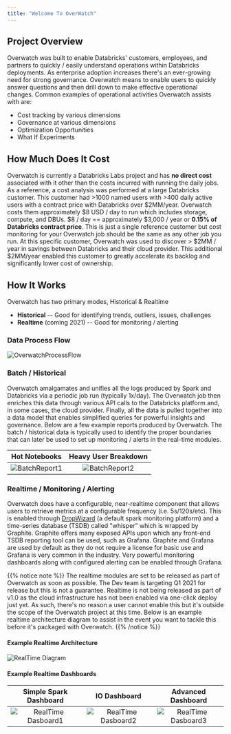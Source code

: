 ```yaml
---
title: "Welcome To OverWatch"
---
```


## Project Overview

Overwatch was built to enable Databricks' customers, employees, and partners to quickly / easily understand 
operations within Databricks deployments. As enterprise adoption increases there's an ever-growing need for strong
governance. Overwatch means to enable users to quickly answer questions and then drill down to make effective 
operational changes. Common examples of operational activities Overwatch assists with are: 
* Cost tracking by various dimensions
* Governance at various dimensions
* Optimization Opportunities
* What If Experiments

## How Much Does It Cost
Overwatch is currently a Databricks Labs project and has **no direct cost** associated with it other than the costs
incurred with running the daily jobs. As a reference, a cost analysis was performed at a large Databricks customer. 
This customer had >1000 named users with >400 daily active users with a contract price with Databricks over $2MM/year. 
Overwatch costs them approximately $8 USD / day to run which includes storage, compute, and DBUs. $8 / day == 
approximately $3,000 / year or **0.15% of Databricks contract price**. This is just a single reference customer but 
cost monitoring for your Overwatch job should be the same as any other job you run. At this specific customer, 
Overwatch was used to discover > $2MM / year in savings between Databricks and their cloud provider. This additional
$2MM/year enabled this customer to greatly accelerate its backlog and significantly lower cost of ownership. 

## How It Works
Overwatch has two primary modes, Historical & Realtime
* **Historical** -- Good for identifying trends, outliers, issues, challenges
* **Realtime** (coming 2021) -- Good for monitoring / alerting

### Data Process Flow
![OverwatchProcessFlow](/images/_index/ProcessFlow.png)

### Batch / Historical
Overwatch amalgamates and unifies all the logs produced by Spark and Databricks via a periodic job run (typically 
1x/day). The Overwatch job then enriches this data through various API calls to the Databricks platform and, 
in some cases, the cloud provider. Finally, all the data is pulled together into a data model 
that enables simplified queries for powerful insights and governance. Below are a few example reports produced
by Overwatch. The batch / historical data is typically used to identify the proper boundaries that can later be used
to set up monitoring / alerts in the real-time modules.

Hot Notebooks | Heavy User Breakdown
:-------------------------:|:-------------------------:
![BatchReport1](/images/_index/Hot_Notebooks.png) | ![BatchReport2](/images/_index/outlierUserDetail.png)

### Realtime / Monitoring / Alerting
Overwatch does have a configurable, near-realtime component that allows users to retrieve metrics at a configurable
frequency (i.e. 5s/120s/etc). This is enabled through [DropWizard]() (a default spark monitoring platform) and a 
time-series database (TSDB) called "whisper" which is wrapped by Graphite. Graphite offers many exposed APIs upon which 
any front-end TSDB reporting tool can be used, such as Grafana. Graphite and Grafana are used by default as they do not
require a license for basic use and Grafana is very common in the industry. Very powerful monitoring dashboards
along with configured alerting can be enabled through Grafana.

{{% notice note %}}
The realtime modules are set to be released as part of Overwatch as soon as possible. The Dev team is targeting
Q1 2021 for release but this is not a guarantee. Realtime is not being released as part of v1.0 as the cloud 
infrastructure has not been enabled via one-click deploy just yet. As such, there's no reason a user cannot enable
this but it's outside the scope of the Overwatch project at this time. Below is an example realtime architecture
diagram to assist in the event you want to tackle this before it's packaged with Overwatch.
{{% /notice %}}

#### Example Realtime Architecture  
![RealTime Diagram](/images/_index/Realtime_example_architecture.png)

#### Example Realtime Dashboards
Simple Spark Dashboard | IO Dashboard | Advanced Dashboard
:-------------------------:|:-------------------------:|:-------------------------:
![RealTime Dasboard1](/images/_index/spark_dashboard1.png) | ![RealTime Dasboard2](/images/_index/spark_dashboard2.png) | ![RealTime Dasboard3](/images/_index/spark_dashboard3.png)